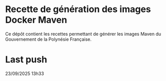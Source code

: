 # Recette de génération des images Docker Maven

Ce dépôt contient les recettes permettant de générer les images Maven du Gouvernement de la Polynésie Française.

# Last push
23/09/2025 13h33